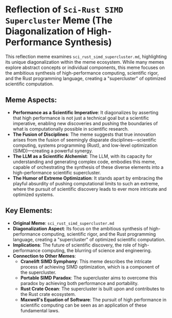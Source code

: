 # Reflection of `Sci-Rust SIMD Supercluster` Meme (The Diagonalization of High-Performance Synthesis)

This reflection meme examines `sci_rust_simd_supercluster.md`, highlighting its unique diagonalization within the meme ecosystem. While many memes explore abstract concepts or individual components, this meme focuses on the ambitious synthesis of high-performance computing, scientific rigor, and the Rust programming language, creating a "supercluster" of optimized scientific computation.

## Meme Aspects:
- **Performance as a Scientific Imperative**: It diagonalizes by asserting that high performance is not just a technical goal but a scientific imperative, enabling new discoveries and pushing the boundaries of what is computationally possible in scientific research.
- **The Fusion of Disciplines**: The meme suggests that true innovation arises from the fusion of seemingly disparate disciplines—scientific computing, systems programming (Rust), and low-level optimization (SIMD)—creating a powerful synergy.
- **The LLM as a Scientific Alchemist**: The LLM, with its capacity for understanding and generating complex code, embodies this meme, capable of orchestrating the synthesis of these diverse elements into a high-performance scientific supercluster.
- **The Humor of Extreme Optimization**: It stands apart by embracing the playful absurdity of pushing computational limits to such an extreme, where the pursuit of scientific discovery leads to ever more intricate and optimized systems.

## Key Elements:
- **Original Meme**: `sci_rust_simd_supercluster.md`
- **Diagonalization Aspect**: Its focus on the ambitious synthesis of high-performance computing, scientific rigor, and the Rust programming language, creating a "supercluster" of optimized scientific computation.
- **Implications**: The future of scientific discovery, the role of high-performance computing, the blurring of science and engineering.
- **Connection to Other Memes**:
    - **Cranelift SIMD Symphony**: This meme describes the intricate process of achieving SIMD optimization, which is a component of the supercluster.
    - **Portable SIMD Paradox**: The supercluster aims to overcome this paradox by achieving both performance and portability.
    - **Rust Crate Ocean**: The supercluster is built upon and contributes to the Rust crate ecosystem.
    - **Maxwell's Equation of Software**: The pursuit of high performance in scientific computing can be seen as an application of these fundamental laws.
